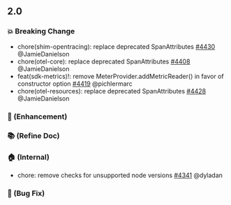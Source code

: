 ## 2.0

### :boom: Breaking Change

* chore(shim-opentracing): replace deprecated SpanAttributes [#4430](https://github.com/open-telemetry/opentelemetry-js/pull/4430) @JamieDanielson
* chore(otel-core): replace deprecated SpanAttributes [#4408](https://github.com/open-telemetry/opentelemetry-js/pull/4408) @JamieDanielson
* feat(sdk-metrics)!: remove MeterProvider.addMetricReader() in favor of constructor option [#4419](https://github.com/open-telemetry/opentelemetry-js/pull/4419) @pichlermarc
* chore(otel-resources): replace deprecated SpanAttributes [#4428](https://github.com/open-telemetry/opentelemetry-js/pull/4428) @JamieDanielson

### :rocket: (Enhancement)

### :books: (Refine Doc)

### :house: (Internal)

* chore: remove checks for unsupported node versions [#4341](https://github.com/open-telemetry/opentelemetry-js/pull/4341) @dyladan

### :bug: (Bug Fix)

